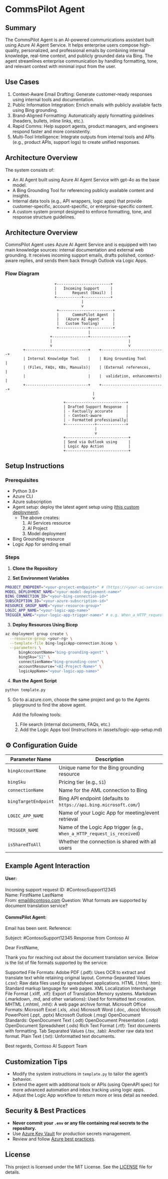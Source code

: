 # CommsPilot Agent

## Summary
The CommsPilot Agent is an AI-powered communications assistant built using Azure AI Agent Service. It helps enterprise users compose high-quality, personalized, and professional emails by combining internal knowledge, real-time context, and publicly grounded data via Bing. The agent streamlines enterprise communication by handling formatting, tone, and relevant context with minimal input from the user.

## Use Cases
1. Context-Aware Email Drafting: Generate customer-ready responses using internal tools and documentation.
2. Public Information Integration: Enrich emails with publicly available facts using Bing grounding.
3. Brand-Aligned Formatting: Automatically apply formatting guidelines (headers, bullets, inline links, etc.).
4. Rapid Comms: Help support agents, product managers, and engineers respond faster and more consistently.
5. Multi-Tool Intelligence: Integrate outputs from internal tools and APIs (e.g., product APIs, support logs) to create unified responses.

## Architecture Overview
The system consists of:

- An AI Agent built using Azure AI Agent Service with gpt-4o as the base model.
- A Bing Grounding Tool for referencing publicly available content and insights.
- Internal data tools (e.g., API wrappers, logic apps) that provide customer-specific, account-specific, or enterprise-specific content.
- A custom system prompt designed to enforce formatting, tone, and response structure guidelines.

## Architecture Overview

CommsPilot Agent uses Azure AI Agent Service and is equipped with two main knowledge sources: internal documentation and external web grounding. It receives incoming support emails, drafts polished, context-aware replies, and sends them back through Outlook via Logic Apps.

### Flow Diagram

```text
                      +------------------------+
                      |   Incoming Support     |
                      |       Request (Email)  |
                      +-----------+------------+
                                  |
                                  v
                       +------------------------+
                       |      CommsPilot Agent  |
                       |   (Azure AI Agent +    |
                       |   Custom Tooling)      |
                       +-------------+----------+
                                     |
                    +----------------+-----------------+
                    |                                  |
                    v                                  v
        +----------------------------+    +----------------------------+
        | Internal Knowledge Tool    |    | Bing Grounding Tool        |
        | (Files, FAQs, KBs, Manuals)|    | (External references,      |
        |                            |    |  validation, enhancements) |
        +----------------------------+    +----------------------------+
                                       |
                                       v
                          +---------------------------+
                          | Drafted Support Response  |
                          | - Factually accurate      |
                          | - Context-aware           |
                          | - Formatted professionally|
                          +-------------+-------------+
                                        |
                                        v
                          +----------------------------+
                          | Send via Outlook using     |
                          | Logic App Action           |
                          +----------------------------+
```

## Setup Instructions

### Prerequisites
- Python 3.8+
- Azure CLI
- Azure subscription
- Agent setup: deploy the latest agent setup using ([this custom deployment](https://github.com/azure-ai-foundry/foundry-samples/tree/main/use-cases/agents/setup/basic-setup)).
  - The above creates:
    1. AI Services resource
    2. AI Project
    3. Model deployment 
- Bing Grounding resource
- Logic App for sending email

### Steps

1. **Clone the Repository**

2. **Set Environment Variables**
```bash
PROJECT_ENDPOINT="<your-project-endpoint>" # (https://<your-ai-services-account-name>.services.ai.azure.com/api/projects/<your-project-name>)
MODEL_DEPLOYMENT_NAME="<your-model-deployment-name>"
BING_CONNECTION_ID="<your-bing-connection-id>"
SUBSCRIPTION_ID="<your-azure-subscription-id>"
RESOURCE_GROUP_NAME="<your-resource-group>"
LOGIC_APP_NAME="<your-logic-app-name>"
TRIGGER_NAME="<your-logic-app-trigger-name>" # e.g. When_a_HTTP_request_is_received
```

3. **Deploy Resources Using Bicep**
```bash
az deployment group create \
  --resource-group <your-rg> \
  --template-file bing-logicApp-connection.bicep \
  --parameters \
      bingAccountName="bing-grounding-agent" \
      bingSku="S1" \
      connectionName="bing-grounding-conn" \
      accountResource="<AI-Project-Name>" \
      logicAppName="<your-logic-app-name>"
```

4. **Run the Agent Script**
```bash
python template.py
```

5. Go to ai.azure.com, choose the same project and go to the Agents playground to find the above agent.
   
   Add the following tools:
   1. File search (internal documents, FAQs, etc.)
   2. Add the Logic Apps tool (Instructions in /assets/logic-app-setup.md)

## ⚙️ Configuration Guide

| Parameter Name         | Description                                                        |
|------------------------|--------------------------------------------------------------------|
| `bingAccountName`      | Unique name for the Bing grounding resource                        |
| `bingSku`              | Pricing tier (e.g., `S1`)                                          |
| `connectionName`       | Name for the AML connection to Bing                                |
| `bingTargetEndpoint`   | Bing API endpoint (defaults to `https://api.bing.microsoft.com/`)  |
| `LOGIC_APP_NAME`       | Name of your Logic App for meeting/event retrieval                 |
| `TRIGGER_NAME`         | Name of the Logic App trigger (e.g., `When_a_HTTP_request_is_received`) |
| `isSharedToAll`        | Whether the connection is shared with all users                    |

## Example Agent Interaction

#### User:
Incoming support request ID: #ContosoSupport12345        
Name: FirstName LastName      
From: email@contoso.com
Question: What formats are supported by document translation service? 

#### CommsPilot Agent:
Email has been sent. Reference:

Subject: #ContosoSupport12345 Response from Contoso AI

Dear FirstName,

Thank you for reaching out about the document translation service. Below is the list of file formats supported by the service:

Supported File Formats:
Adobe PDF (.pdf): Uses OCR to extract and translate text while retaining original layout.
Comma-Separated Values (.csv): Raw data files used by spreadsheet applications.
HTML (.html, .htm): Standard markup language for web pages.
XML Localization Interchange File Format (.xliff, .xlf): Export of Translation Memory systems.
Markdown (.markdown, .md, and other variations): Used for formatted text creation.
MHTML (.mhtml, .mht): A web page archive format.
Microsoft Office Formats:
Microsoft Excel (.xls, .xlsx)
Microsoft Word (.doc, .docx)
Microsoft PowerPoint (.ppt, .pptx)
Microsoft Outlook (.msg)
OpenDocument Standards:
OpenDocument Text (.odt)
OpenDocument Presentation (.odp)
OpenDocument Spreadsheet (.ods)
Rich Text Format (.rtf): Text documents with formatting.
Tab Separated Values (.tsv, .tab): Another raw data text format.
Plain Text (.txt): Unformatted text documents.

Best regards,
Contoso AI Support Team

## Customization Tips
- Modify the system instructions in `template.py` to tailor the agent’s behavior.
- Extend the agent with additional tools or APIs (using OpenAPI spec) for more advanced automation and inbox tracking using logic apps.
- Adjust the Logic App workflow to return more or less detail as needed.

## Security & Best Practices
- **Never commit your `.env` or any file containing real secrets to the repository.**
- Use [Azure Key Vault](https://learn.microsoft.com/en-us/azure/key-vault/general/basic-concepts) for production secrets management.
- Review and follow [Azure best practices](https://learn.microsoft.com/en-us/azure/architecture/best-practices/).

## License
This project is licensed under the MIT License. See the [LICENSE](./LICENSE) file for details.
```
